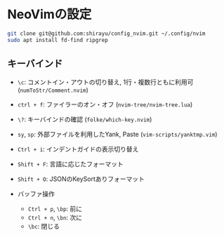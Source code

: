 
# NeoVimの設定

```bash
git clone git@github.com:shirayu/config_nvim.git ~/.config/nvim
sudo apt install fd-find ripgrep
```

## キーバインド

- `\c`: コメントイン・アウトの切り替え, 1行・複数行ともに利用可 (`numToStr/Comment.nvim`)
- `ctrl + f`: ファイラーのオン・オフ (`nvim-tree/nvim-tree.lua`)
- `\?`: キーバインドの確認 (`folke/which-key.nvim`)
- `sy`, `sp`: 外部ファイルを利用したYank, Paste (`vim-scripts/yanktmp.vim`)
- `Ctrl + i`: インデントガイドの表示切り替え

- `Shift + F`: 言語に応じたフォーマット
- `Shift + O`: JSONのKeySortありフォーマット

- バッファ操作
    - `Ctrl + p`, `\bp`: 前に
    - `Ctrl + n`, `\bn`: 次に
    - `\bc`: 閉じる
